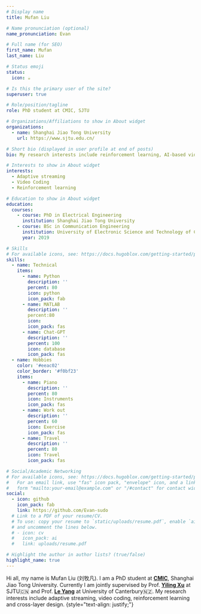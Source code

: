 ```yaml
---
# Display name
title: Mufan Liu

# Name pronunciation (optional)
name_pronunciation: Evan

# Full name (for SEO)
first_name: Mufan
last_name: Liu

# Status emoji
status:
  icon: ☕️

# Is this the primary user of the site?
superuser: true

# Role/position/tagline
role: PhD student at CMIC, SJTU

# Organizations/Affiliations to show in About widget
organizations:
  - name: Shanghai Jiao Tong University
    url: https://www.sjtu.edu.cn/

# Short bio (displayed in user profile at end of posts)
bio: My research interests include reinforcement learning, AI-based video coding, adaptive video streaming and cross layer design.

# Interests to show in About widget
interests:
  - Adaptive streaming
  - Video Coding
  - Reinforcement learning

# Education to show in About widget
education:
  courses:
    - course: PhD in Electrical Engineering
      institution: Shanghai Jiao Tong University
    - course: BSc in Communication Engineering
      institution: University of Electronic Science and Technology of China
      year: 2019

# Skills
# For available icons, see: https://docs.hugoblox.com/getting-started/page-builder/#icons
skills:
  - name: Technical
    items:
      - name: Python
        description: ''
        percent: 80
        icon: python
        icon_pack: fab
      - name: MATLAB
        description: ''
        percent:80
        icon: 
        icon_pack: fas
      - name: Chat-GPT
        description: ''
        percent: 100
        icon: database
        icon_pack: fas
  - name: Hobbies
    color: '#eeac02'
    color_border: '#f0bf23'
    items:
      - name: Piano
        description: ''
        percent: 80
        icon: Instruments
        icon_pack: fas
      - name: Work out
        description: ''
        percent: 60
        icon: Exercise
        icon_pack: fas
      - name: Travel
        description: ''
        percent: 80
        icon: Travel
        icon_pack: fas

# Social/Academic Networking
# For available icons, see: https://docs.hugoblox.com/getting-started/page-builder/#icons
#   For an email link, use "fas" icon pack, "envelope" icon, and a link in the
#   form "mailto:your-email@example.com" or "/#contact" for contact widget.
social:
  - icon: github
    icon_pack: fab
    link: https://github.com/Evan-sudo
  # Link to a PDF of your resume/CV.
  # To use: copy your resume to `static/uploads/resume.pdf`, enable `ai` icons in `params.yaml`,
  # and uncomment the lines below.
  # - icon: cv
  #   icon_pack: ai
  #   link: uploads/resume.pdf

# Highlight the author in author lists? (true/false)
highlight_name: true
---
```


Hi all, my name is Mufan Liu (刘牧凡). I am a PhD student at **[CMIC](https://cmic.sjtu.edu.cn/EN/Default.aspx)**, Shanghai Jiao Tong University. Currently I am jointly supervised by Prof. **[Yiling Xu](https://cmic.sjtu.edu.cn/cn/show.aspx?info_lb=75&info_id=1166&flag=35)** at SJTU🇨🇳 and Prof. **[Le Yang](https://www.canterbury.ac.nz/engineering/contact-us/people/le-yang.html)** at University of Canterbury🇳🇿. My research interests include adaptive streaming, video coding, reinforcement learning and cross-layer design.
{style="text-align: justify;"}
